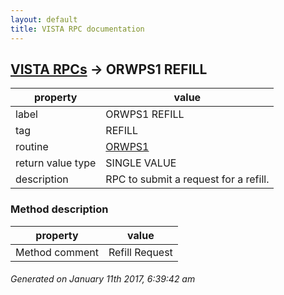 ```yaml
---
layout: default
title: VISTA RPC documentation
---
```




## [VISTA RPCs](TableOfContent.md) &#8594; ORWPS1 REFILL 

 property | value 
--- | --- 
 label | ORWPS1 REFILL
 tag | REFILL
 routine | [ORWPS1](http://code.osehra.org/dox/Routine_ORWPS1_source.html)
 return value type | SINGLE VALUE
 description | RPC to submit a request for a refill.


### Method description

 property | value 
--- | --- 
 Method comment | Refill Request




 ###### Generated on January 11th 2017, 6:39:42 am